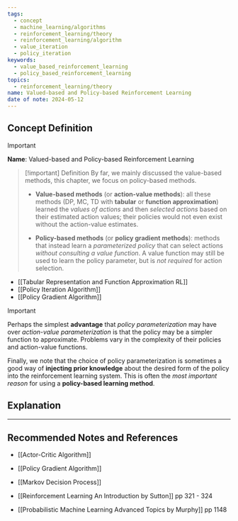 ```yaml
---
tags:
  - concept
  - machine_learning/algorithms
  - reinforcement_learning/theory
  - reinforcement_learning/algorithm
  - value_iteration
  - policy_iteration
keywords:
  - value_based_reinforcement_learning
  - policy_based_reinforcement_learning
topics:
  - reinforcement_learning/theory
name: Valued-based and Policy-based Reinforcement Learning
date of note: 2024-05-12
---
```


## Concept Definition

>[!important]
>**Name**: Valued-based and Policy-based Reinforcement Learning

>[!important] Definition
> By far, we mainly discussed the value-based methods, this chapter, we focus on policy-based methods. 
>- **Value-based methods** (or **action-value methods**): all these methods (DP, MC, TD with **tabular** or **function approximation**) learned the *values of actions* and then *selected actions* based on their estimated action values; their policies would not even exist without the action-value estimates.
> 
>- **Policy-based methods** (or **policy gradient methods**): methods that instead learn a *parameterized policy* that can select actions *without consulting a value function*.  A value function may still be used to learn the policy parameter, but is *not required* for action selection. 

- [[Tabular Representation and Function Approximation RL]]
- [[Policy Iteration Algorithm]]
- [[Policy Gradient Algorithm]]

>[!important]
> Perhaps the simplest **advantage** that *policy parameterization* may have over *action-value parameterization* is that the policy may be a simpler function to approximate. Problems vary in the complexity of their policies and action-value functions. 
> 
> Finally, we note that the choice of policy parameterization is sometimes a good way of **injecting prior knowledge** about the desired form of the policy into the reinforcement learning system. This is often the *most important reason* for using a **policy-based learning method**.



## Explanation





-----------
##  Recommended Notes and References


- [[Actor-Critic Algorithm]]
- [[Policy Gradient Algorithm]]
- [[Markov Decision Process]]


- [[Reinforcement Learning An Introduction by Sutton]] pp 321 - 324
- [[Probabilistic Machine Learning Advanced Topics by Murphy]] pp 1148
